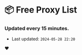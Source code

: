 # :package: Free Proxy List
### Updated every 15 minutes.

- Last updated: `2024-05-28 22:20`

:heart:

